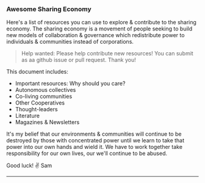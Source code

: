 ### Awesome Sharing Economy

Here's a list of resources you can use to explore & contribute to the sharing economy. The sharing economy is a movement of people seeking to build new models of collaboration & governance which redistribute power to individuals & communities instead of corporations. 

> Help wanted: Please help contribute new resources! You can submit as aa github issue or pull request. Thank you!

This document includes:

- Important resources: Why should you care?
- Autonomous collectives 
- Co-living communities
- Other Cooperatives 
- Thought-leaders
- Literature  
- Magazines & Newsletters

It's my belief that our environments & communities will continue to be destroyed by those with concentrated power until we learn to take that power into our own hands and wield it. We have to work together take responsibility for our own lives, our we'll continue to be abused. 

Good luck! 
✌️ Sam

------------------------------------------------------------------------------

